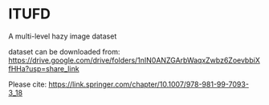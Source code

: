 # ITUFD
A multi-level hazy image dataset

dataset can be downloaded from: https://drive.google.com/drive/folders/1nIN0ANZGArbWaqxZwbz6ZoevbbiXfHHa?usp=share_link

Please cite: https://link.springer.com/chapter/10.1007/978-981-99-7093-3_18
